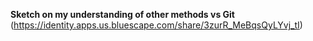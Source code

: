**Sketch on my understanding of other methods vs Git**
(https://identity.apps.us.bluescape.com/share/3zurR_MeBqsQyLYvj_tI)
